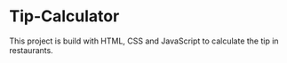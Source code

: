# Tip-Calculator
This project is build with HTML, CSS and JavaScript to calculate the tip in restaurants.
